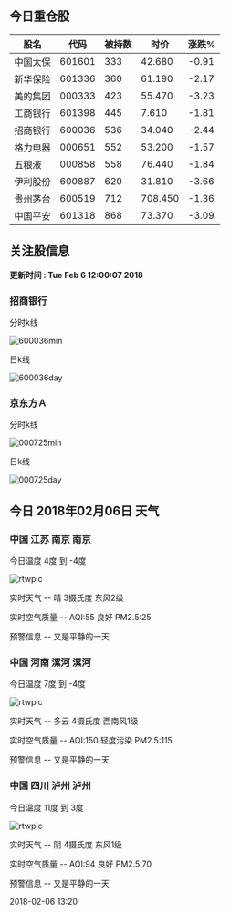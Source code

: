 
## 今日重仓股 

|股名|代码|被持数|时价|涨跌%|
|---|---|---|---|---|
|中国太保|601601|333|42.680|-0.91|
|新华保险|601336|360|61.190|-2.17|
|美的集团|000333|423|55.470|-3.23|
|工商银行|601398|445|7.610|-1.81|
|招商银行|600036|536|34.040|-2.44|
|格力电器|000651|552|53.200|-1.57|
|五粮液|000858|558|76.440|-1.84|
|伊利股份|600887|620|31.810|-3.66|
|贵州茅台|600519|712|708.450|-1.36|
|中国平安|601318|868|73.370|-3.09|

## 关注股信息
**更新时间 : Tue Feb  6 12:00:07 2018**
### 招商银行 
分时k线

![600036min](http://image.sinajs.cn/newchart/min/n/sh600036.gif)

日k线

![600036day](http://image.sinajs.cn/newchart/daily/n/sh600036.gif)

### 京东方Ａ 
分时k线

![000725min](http://image.sinajs.cn/newchart/min/n/sz000725.gif)

日k线

![000725day](http://image.sinajs.cn/newchart/daily/n/sz000725.gif)
## 今日 2018年02月06日 天气
### 中国 江苏 南京 南京

今日温度 4度 到 -4度

![rtwpic](http://app1.showapi.com/weather/icon/day/00.png)

实时天气 -- 晴 3摄氏度 东风2级

实时空气质量 -- AQI:55 良好 PM2.5:25

预警信息 -- 又是平静的一天
    
### 中国 河南 漯河 漯河

今日温度 7度 到 -4度

![rtwpic](http://app1.showapi.com/weather/icon/day/01.png)

实时天气 -- 多云 4摄氏度 西南风1级

实时空气质量 -- AQI:150 轻度污染 PM2.5:115

预警信息 -- 又是平静的一天
    
### 中国 四川 泸州 泸州

今日温度 11度 到 3度

![rtwpic](http://app1.showapi.com/weather/icon/day/02.png)

实时天气 -- 阴 4摄氏度 东风1级

实时空气质量 -- AQI:94 良好 PM2.5:70

预警信息 -- 又是平静的一天
    
2018-02-06 13:20